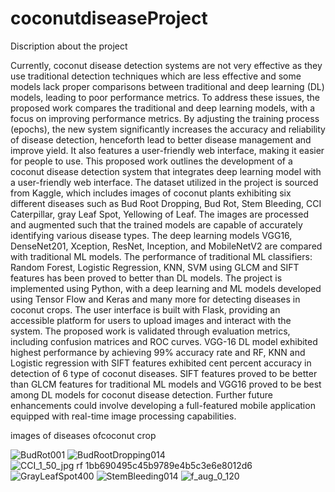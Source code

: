 # coconutdiseaseProject

Discription about the project


Currently, coconut disease detection systems are not very effective as they use traditional detection techniques which are less effective and some models lack proper comparisons between traditional and deep learning (DL) models, leading to poor performance metrics. To address these issues, the proposed work compares the traditional and deep learning models, with a focus on improving performance metrics. By adjusting the training process (epochs), the new system significantly increases the accuracy and reliability of disease detection, henceforth lead to better disease management and improve yield.  It also features a user-friendly web interface, making it easier for people to use. 
This proposed work outlines the development of a coconut disease detection system that integrates deep learning model with a user-friendly web interface. The dataset utilized in the project is sourced from Kaggle, which includes images of coconut plants exhibiting six different diseases such as Bud Root Dropping, Bud Rot, Stem Bleeding, CCI Caterpillar, gray Leaf Spot, Yellowing of Leaf.  The images are processed and augmented such that the trained models are capable of accurately identifying various disease types. The deep learning models VGG16, DenseNet201, Xception, ResNet, Inception, and MobileNetV2 are compared with traditional ML models. The performance of traditional ML classifiers: Random Forest, Logistic Regression, KNN, SVM using GLCM and SIFT features has been proved to better than DL models.
The project is implemented using Python, with a deep learning and ML models developed using Tensor Flow and Keras and many more for detecting diseases in coconut crops. The user interface is built with Flask, providing an accessible platform for users to upload images and interact with the system. 
The proposed work is validated through evaluation metrics, including confusion matrices and ROC curves.  VGG-16 DL model exhibited highest performance by achieving 99% accuracy rate and RF, KNN and Logistic regression with  SIFT features  exhibited cent percent accuracy in detection of 6 type of coconut diseases. 
SIFT features proved to be better than GLCM features for traditional ML models and VGG16 proved to be best among DL models for coconut disease detection.  Further future enhancements could involve developing a full-featured mobile application equipped with real-time image processing capabilities.


images of diseases ofcoconut crop

![BudRot001](https://github.com/user-attachments/assets/66678d04-e2aa-4791-ad9a-788d4cf1c11d)
![BudRootDropping014](https://github.com/user-attachments/assets/1fb61bd1-d9f0-402b-b75e-654d66715267)
![CCI_1_50_jpg rf 1bb690495c45b9789e4b5c3e6e8012d6](https://github.com/user-attachments/assets/094fc388-3cfc-4810-9e27-b04f2d5c3bda)
![GrayLeafSpot400](https://github.com/user-attachments/assets/fc2ebb19-5075-4c08-89c1-d85300f715ca)
![StemBleeding014](https://github.com/user-attachments/assets/403cd47e-06c5-4a3c-a7d2-78803a5bbf1a)
![f_aug_0_120](https://github.com/user-attachments/assets/e12d03e6-695e-431e-9e1d-c39ab2d5734c)


